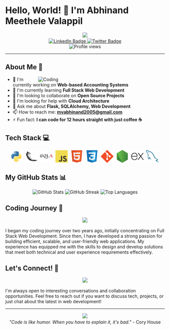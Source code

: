 # Hello, World! 👋 I'm Abhinand Meethele Valappil

<div align="center">
  <img src="https://media.giphy.com/media/v1.Y2lkPTc5MGI3NjExNmh6NXFxZTBlOWNtZ21iNXMzZTZmMHpyZnJhd3NrODVsdG13ZnBqcSZlcD12MV9pbnRlcm5hbF9naWZfYnlfaWQmY3Q9Zw/M9gbBd9nbDrOTu1Mqx/giphy.gif" width="100"/>
</div>

<div align="center">
  <a href="https://www.linkedin.com/in/abhinand-mv/">
    <img src="https://img.shields.io/badge/LinkedIn-blue?style=for-the-badge&logo=linkedin&logoColor=white" alt="LinkedIn Badge"/>
  </a>
  <a href="https://x.com/abhinandmvp">
    <img src="https://img.shields.io/badge/Twitter-blue?style=for-the-badge&logo=twitter&logoColor=white" alt="Twitter Badge"/>
  </a>
</div>

<div align="center">
  <img src="https://komarev.com/ghpvc/?username=abhinandmv&style=flat-square&color=blue" alt="Profile views"/>
</div>

---

## About Me 🚀

<img align="right" alt="Coding" width="400" src="https://media.giphy.com/media/v1.Y2lkPTc5MGI3NjExMzVyaWc1YnFwMjlocjN1ejNqcnI2bDBwNWNjZzZtc3A3eWhvaGZleiZlcD12MV9pbnRlcm5hbF9naWZfYnlfaWQmY3Q9Zw/qgQUggAC3Pfv687qPC/giphy.gif">

- 🔭 I'm currently working on **Web-based Accounting Systems**
- 🌱 I'm currently learning **Full Stack Web Development**
- 👯 I'm looking to collaborate on **Open Source Projects**
- 🤔 I'm looking for help with **Cloud Architecture**
- 💬 Ask me about **Flask, SQLAlchemy, Web Development**
- 📫 How to reach me: **mvabhinand2005@gmail.com**
- ⚡ Fun fact: **I can code for 12 hours straight with just coffee ☕**

## Tech Stack 💻

<div align="center">
  <img src="https://github.com/devicons/devicon/blob/master/icons/python/python-original.svg" title="Python" alt="Python" width="40" height="40"/>&nbsp;
  <img src="https://github.com/devicons/devicon/blob/master/icons/flask/flask-original.svg" title="Flask" alt="Flask" width="40" height="40"/>&nbsp;
  <img src="https://github.com/devicons/devicon/blob/master/icons/sqlalchemy/sqlalchemy-original.svg" title="SQLAlchemy" alt="SQLAlchemy" width="40" height="40"/>&nbsp;
  <img src="https://github.com/devicons/devicon/blob/master/icons/javascript/javascript-original.svg" title="JavaScript" alt="JavaScript" width="40" height="40"/>&nbsp;
  <img src="https://github.com/devicons/devicon/blob/master/icons/html5/html5-original.svg" title="HTML5" alt="HTML" width="40" height="40"/>&nbsp;
  <img src="https://github.com/devicons/devicon/blob/master/icons/css3/css3-original.svg" title="CSS3" alt="CSS" width="40" height="40"/>&nbsp;
  <img src="https://github.com/devicons/devicon/blob/master/icons/git/git-original.svg" title="Git" alt="Git" width="40" height="40"/>&nbsp;
  <img src="https://github.com/devicons/devicon/blob/master/icons/nodejs/nodejs-original.svg" title="Node.js" alt="Node.js" width="40" height="40"/>&nbsp;
  <img src="https://github.com/devicons/devicon/blob/master/icons/express/express-original.svg" title="Express" alt="Express" width="40" height="40"/>&nbsp;
  <img src="https://github.com/devicons/devicon/blob/master/icons/mysql/mysql-original.svg" title="MySQL" alt="MySQL" width="40" height="40"/>&nbsp;
</div>

## My GitHub Stats 📊

<div align="center">
  <img src="https://github-readme-stats.vercel.app/api?username=abhinandmv&show_icons=true&theme=radical" alt="GitHub Stats"/>
  <img src="https://streak-stats.demolab.com/?user=abhinandmv&theme=dark" alt="GitHub Streak"/>
  <img src="https://github-readme-stats.vercel.app/api/top-langs/?username=abhinandmv&layout=compact&theme=vision-friendly-dark" alt="Top Languages"/>
</div>

## Coding Journey 🌱

<div align="center">
  <img src="https://media.giphy.com/media/v1.Y2lkPTc5MGI3NjExZmllaTNpNHpnMzRjdmJiNHBoYTdvdHZlZjU5OGVtbzBtcjZrcWRocCZlcD12MV9pbnRlcm5hbF9naWZfYnlfaWQmY3Q9Zw/L1R1tvI9svkIWwpVYr/giphy.gif" width="500"/>
</div>

I began my coding journey over two years ago, initially concentrating on Full Stack Web Development. Since then, I have developed a strong passion for building efficient, scalable, and user-friendly web applications. My experience has equipped me with the skills to design and develop solutions that meet both technical and user experience requirements effectively.

## Let's Connect! 🤝

<div align="center">
  <img src="https://media.giphy.com/media/v1.Y2lkPTc5MGI3NjExajZ0YTkzY3B4aXQ1bmx0YXI3OTlhOWhucnRnaGpuank1dzYwM2llbiZlcD12MV9pbnRlcm5hbF9naWZfYnlfaWQmY3Q9Zw/QTfX9Ejfra3ZmNxh6B/giphy.gif" width="100"/>
</div>

I'm always open to interesting conversations and collaboration opportunities. Feel free to reach out if you want to discuss tech, projects, or just chat about the latest in web development!

---

<div align="center">
  <img src="https://media.giphy.com/media/v1.Y2lkPTc5MGI3NjExZ3R3MXMwZnhmY2Z2bXpyMzI5YzZidHFleDg5ZmZ1MzExNWllcGZmMiZlcD12MV9pbnRlcm5hbF9naWZfYnlfaWQmY3Q9Zw/hqU2KkjW5bE2v2Z7Q2/giphy.gif" width="100"/>
  <br>
  <em>"Code is like humor. When you have to explain it, it's bad."</em> - Cory House
</div>
